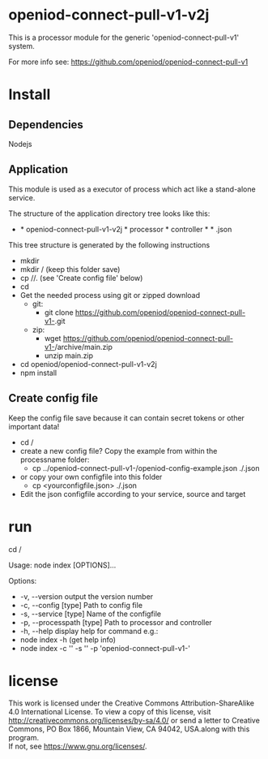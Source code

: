 # openiod-connect-pull-v1-v2j

This is a processor module for the generic 'openiod-connect-pull-v1' system.

For more info see: https://github.com/openiod/openiod-connect-pull-v1

# Install
## Dependencies
Nodejs
## Application
This module is used as a executor of process which act like a stand-alone service.

The structure of the application directory tree looks like this:

* <applicationname>
  * openiod-connect-pull-v1-v2j
    * processor
    * controller
  * <configdir>
    * <configfile>.json

This tree structure is generated by the following instructions
* mkdir <applicationname>
* mkdir <applicationname>/<configdir>  (keep this folder save)
* cp <yourconfigfile> <applicationname>/<configdir>/.  (see 'Create config file' below)
* cd <applicationname>
* Get the needed process using git or zipped download
  * git:
    * git clone https://github.com/openiod/openiod-connect-pull-v1-<processname>.git
  * zip:
    * wget https://github.com/openiod/openiod-connect-pull-v1-<processname>/archive/main.zip
    * unzip main.zip
* cd openiod/openiod-connect-pull-v1-v2j
* npm install


## Create config file
Keep the config file save because it can contain secret tokens or other important data!
* cd <applicationname>/<configdir>
* create a new config file? Copy the example from within the processname folder:
  * cp ../openiod-connect-pull-v1-<processname>/openiod-config-example.json ./<servicename>.json
* or copy your own configfile into this folder
  * cp <yourconfigfile.json> ./<servicename>.json   
* Edit the json configfile according to your service, source and target  
# run
cd <applicationname>/<processname>

Usage: node index [OPTIONS]...

Options:
*  -v, --version             output the version number
*  -c, --config [type]       Path to config file
*  -s, --service [type]      Name of the configfile
*  -p, --processpath [type]  Path to processor and controller
*  -h, --help                display help for command
e.g.:
* node index -h  (get help info)
* node index -c '<configdir>' -s '<servicename>' -p 'openiod-connect-pull-v1-<processname>'

# license
This work is licensed under the Creative Commons Attribution-ShareAlike 4.0 International License.
To view a copy of this license, visit http://creativecommons.org/licenses/by-sa/4.0/ or
send a letter to Creative Commons, PO Box 1866, Mountain View, CA 94042, USA.along with this program.  
If not, see <https://www.gnu.org/licenses/>.
